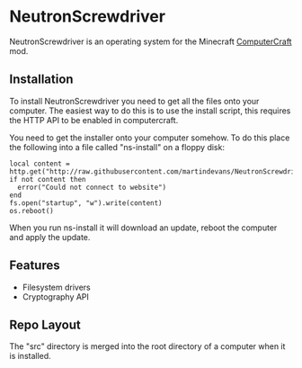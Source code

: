 # NeutronScrewdriver

NeutronScrewdriver is an operating system for the Minecraft [ComputerCraft](http://www.computercraft.info/wiki/Main_Page) mod.

## Installation

To install NeutronScrewdriver you need to get all the files onto your computer. The easiest way to do this is to use the install script, this requires the HTTP API to be enabled in computercraft.

You need to get the installer onto your computer somehow. To do this place the following into a file called "ns-install" on a floppy disk:

```
local content = http.get("http://raw.githubusercontent.com/martindevans/NeutronScrewdriver/master/installer.lua").readAll()
if not content then
  error("Could not connect to website")
end
fs.open("startup", "w").write(content)
os.reboot()
```

When you run ns-install it will download an update, reboot the computer and apply the update.

## Features

 - Filesystem drivers
 - Cryptography API

## Repo Layout

The "src" directory is merged into the root directory of a computer when it is installed.

